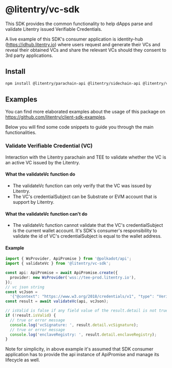 # @litentry/vc-sdk

This SDK provides the common functionality to help dApps parse and validate Litentry issued Verifiable Credentials.

A live example of this SDK's consumer application is identity-hub (https://idhub.litentry.io) where users request and generate their VCs and reveal their obtained VCs and share the relevant VCs should they consent to 3rd party applications.

## Install

```bash
npm install @litentry/parachain-api @litentry/sidechain-api @litentry/vc-sdk
```

## Examples

You can find more elaborated examples about the usage of this package on https://github.com/litentry/client-sdk-examples.

Below you will find some code snippets to guide you through the main functionalities.

### Validate Verifiable Credential (VC)

Interaction with the Litentry parachain and TEE to validate whether the VC is an active VC issued by the Litentry.

#### What the validateVc function do

- The validateVc function can only verify that the VC was issued by Litentry.
- The VC's credentialSubject can be Substrate or EVM account that is support by Litentry.

#### What the validateVc function can't do

- The validateVc function cannot validate that the VC's credentialSubject is the current wallet account. It's SDK's consumer's responsibility to validate the id of VC's credentialSubject is equal to the wallet address.

#### Example

```typescript
import { WsProvider, ApiPromise } from '@polkadot/api';
import { validateVc } from '@litentry/vc-sdk';

const api: ApiPromise = await ApiPromise.create({
  provider: new WsProvider('wss://tee-prod.litentry.io'),
});
// vc json string
const vcJson =
  '{"@context": "https://www.w3.org/2018/credentials/v1", "type": "VerifiableCredential", "issuer": "https://example.com/issuer", "subject": "did:example:123", "credentialStatus": "https://example.com/status"}';
const result = await validateVc(api, vcJson);

// isValid is false if any field value of the result.detail is not true
if (!result.isValid) {
  // true or error message
  console.log('vcSignature: ', result.detail.vcSignature);
  // true or error message
  console.log('enclaveRegistry: ', result.detail.enclaveRegistry);
}
```

Note for simplicity, in above example it's assumed that SDK consumer application has to provide the api instance of ApiPromise and manage its lifecycle as well.
